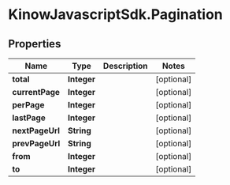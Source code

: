# KinowJavascriptSdk.Pagination

## Properties
Name | Type | Description | Notes
------------ | ------------- | ------------- | -------------
**total** | **Integer** |  | [optional] 
**currentPage** | **Integer** |  | [optional] 
**perPage** | **Integer** |  | [optional] 
**lastPage** | **Integer** |  | [optional] 
**nextPageUrl** | **String** |  | [optional] 
**prevPageUrl** | **String** |  | [optional] 
**from** | **Integer** |  | [optional] 
**to** | **Integer** |  | [optional] 


